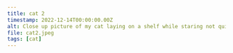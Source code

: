 ```yaml
---
title: cat 2
timestamp: 2022-12-14T00:00:00.00Z
alt: Close up picture of my cat laying on a shelf while staring not quite at the camera.
file: cat2.jpeg
tags: [cat]
---
```

